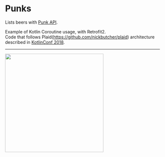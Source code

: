 # Punks
Lists beers with [Punk API](https://punkapi.com/).

Example of Kotlin Coroutine usage, with Retrofit2.  
Code that follows Plaid(https://github.com/nickbutcher/plaid) architecture described in [KotlinConf 2018](https://youtu.be/Sy6ZdgqrQp0).

---
<img src="https://user-images.githubusercontent.com/16633277/48972017-d58dc000-f065-11e8-9fa3-b80689226ef4.png" width="320px">
